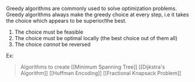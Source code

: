Greedy algorithms are commonly used to solve optimization problems.
Greedy algorithms always make the greedy choice at every step, i.e it takes the choice which appears to be superior/the best.
1. The choice must be feasible
2. The choice must be optimal locally (the best choice out of them all)
3. The choice *cannot* be reversed

Ex:
> Algorithms to create [[Minimum Spanning Tree]]
> [[Dijkstra's Algorithm]]
> [[Huffman Encoding]]
> [[Fractional Knapsack Problem]]